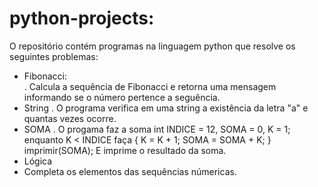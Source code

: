 # python-projects:

O repositório contém programas na linguagem python que resolve os seguintes problemas:
- Fibonacci:  
. Calcula a sequência de Fibonacci e retorna uma mensagem informando se o número pertence a seguência.
- String
. O programa verifica em uma string a existência da letra "a" e quantas vezes ocorre.
- SOMA
. O progama faz a soma int INDICE = 12, SOMA = 0, K = 1; enquanto K < INDICE faça { K = K + 1; SOMA = SOMA + K; } imprimir(SOMA);
  E imprime o resultado da soma.
- Lógica
- Completa os elementos das sequências númericas.   



